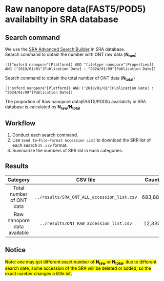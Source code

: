 # Raw nanopore data(FAST5/POD5) availabilty in SRA database

## Search command
We use the [SRA Advanced Search Builder](https://www.ncbi.nlm.nih.gov/sra/advanced) in SRA database. <br>
Search command to obtain the number with ONT raw data (**N<sub>raw</sub>**)
```
((("oxford nanopore"[Platform]) AND "filetype nanopore"[Properties]) AND ("2010/01/01"[Publication Date] : "2024/01/09"[Publication Date]) 
```


Search command to obtain the total number of ONT data (**N<sub>total</sub>**)
```
(("oxford nanopore"[Platform]) AND ("2010/01/01"[Publication Date] : "2024/01/09"[Publication Date]) 
```
The proportion of Raw nanopore data(FAST5/POD5) availabilty in SRA database is calculated by **N<sub>raw</sub>/N<sub>total</sub>**


## Workflow
1. Conduct each search command.
2. Use `Send to`-`File`-`Format Accession List` to download the SRR list of each search in `.csv` format.
3. Summarize the numbers of SRR list in each categories.


## Results 
| Category | CSV file | Count |
|:---:|:---:|:---:|
| Total number of ONT data | `../results/SRA_ONT_ALL_accession_list.csv` | 683,884 |
| Raw nanopore data available | `../results/ONT_RAW_accession_list.csv` | 12,330 |



## Notice
<mark> Note: one may get different exact number of **N<sub>raw</sub>** or **N<sub>total</sub>**, due to different search date, some accession of the SRA will be deleted or added, so the exact number changes a little bit. </mark>

